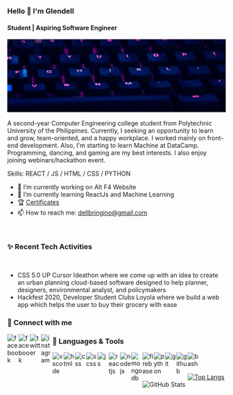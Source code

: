 ### Hello 👋 I'm Glendell
#### Student | Aspiring Software Engineer
![Front End Web Developer](https://github.com/glendell03/glendell03/blob/main/githubbanner.png)


A second-year Computer Engineering college student from Polytechnic University of the Philippines. Currently, I seeking an opportunity to learn and grow, team-oriented, and a happy workplace. I worked mainly on front-end development. Also, I'm starting to learn Machine at DataCamp. Programming, dancing, and gaming are my best interests. I also enjoy joining webinars/hackathon event. 

Skills: REACT / JS / HTML / CSS / PYTHON

- 🔭 I’m currently working on Alt F4 Website
- 🌱 I’m currently learning ReactJs and Machine Learning 
- 🏆 <a href="https://github.com/glendell03/Certificates">Certificates</a>
- 📫 How to reach me: dellbringino@gmail.com
<br/>


### ✨ Recent Tech Activities
<br/>

- CSS 5.0 UP Cursor Ideathon where we come up with an idea to create an urban planning cloud-based software designed to help planner, designers, environmental analyst, and policymakers
- Hackfest 2020, Developer Student Clubs Loyola where we build a web app which helps the user to buy their grocery with ease


### 🔗 Connect with me

[<img align="left" width="26px" alt="facebook" src="https://img.icons8.com/fluent/344/linkedin.png" />][linkedin]
[<img align="left" width="26px" alt="facebook" src="https://img.icons8.com/fluent/344/facebook-new.png" />][facebook]
[<img align="left" width="26px" alt="twitter" src="https://img.icons8.com/fluent/344/twitter.png" />][twitter]
[<img align="left" width="26px" alt="instagram" src="https://img.icons8.com/fluent/344/instagram-new.png" />][instagram]

### 🧰 Languages & Tools

<img align="left" width="26px" alt="vscode" src="https://img.icons8.com/fluent/2x/visual-studio-code-2019.png" />
<img align="left" width="26px" alt="html" src="https://img.icons8.com/color/2x/html-5.png" />
<img align="left" width="26px" alt="css" src="https://img.icons8.com/color/2x/css3.png" />
<img align="left" width="26px" alt="scss" src="https://www.flaticon.com/svg/static/icons/svg/919/919831.svg" />
<img align="left" width="26px" alt="js" src="https://img.icons8.com/color/2x/javascript.png" />
<img align="left" width="26px" alt="reactjs" src="https://img.icons8.com/color/2x/react-native.png" />
<img align="left" width="26px" alt="nodejs" src="https://img.icons8.com/color/2x/nodejs.png" />
<img align="left" width="26px" alt="mongodb" src="https://img.icons8.com/color/2x/mongodb.png" />
<img align="left" width="26px" alt="firebase" src="https://img.icons8.com/color/2x/firebase.png" />
<img align="left" width="26px" alt="python" src="https://img.icons8.com/color/2x/python.png" />
<img align="left" width="26px" alt="git" src="https://img.icons8.com/color/2x/git.png" />
<img align="left" width="26px" alt="github" src="https://img.icons8.com/fluent/2x/github.png" />
<img align="left" width="26px" alt="bash" src="https://img.icons8.com/fluent/2x/console.png" />

<br/>
<br/>


[<img alt="Top Langs" src="https://github-readme-stats-tau.vercel.app/api/top-langs/?username=glendell03&layout=compact" />][Github]
<img alt="GitHub Stats" height="165px" src="https://github-readme-stats-tau.vercel.app/api?username=glendell03&show_icons=true&count_private=true&title_color=e3fdfd&icon_color=c6fce5&text_color=fafafa&bg_color=15b7b9" />


[linkedin]: https://www.linkedin.com/in/glendell03/
[facebook]: https://www.facebook.com/glendell03/
[twitter]: https://twitter.com/glendell_
[instagram]: https://www.instagram.com/dev.glendell/?hl=en
[Github]: https://github.com/glendell03
[Certificates]: https://github.com/glendell03/Certificates
